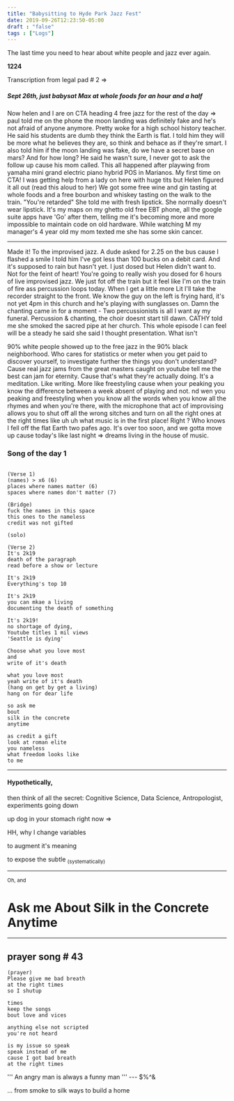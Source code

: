 ```yaml
---
title: "Babysitting to Hyde Park Jazz Fest"
date: 2019-09-26T12:23:50-05:00
draft : "false"
tags : ["Logs"]
---
```


The last time you need to hear about white people and jazz ever again.   

<!--more-->

**1224**

Transcription from legal pad # 2 =>

##### Sept 26th, just babysat Max at whole foods for an hour and a half

Now helen and I are on CTA heading 4 free jazz for the rest of the day => paul told me on the phone the moon landing was definitely fake and he's not afraid of anyone anymore. Pretty woke for a high school history teacher. He said his students are dumb they think the Earth is flat. I told him they will be more what he believes they are, so think and behace as if they're smart. I also told him if the moon landing was fake, do we have a secret base on mars? And for how long? He said he wasn't sure, I never got to ask the follow up cause his mom called. This all happened after playwing from yamaha mini grand electric piano hybrid POS in Marianos. My first time on CTA! I was getting help from a lady on here with huge tits but Helen figured it all out (read this aloud to her) We got some free wine and gin tasting at whole foods and a free bourbon and whiskey tasting on the walk to the train. "You're retarded" She told me with fresh lipstick. She normally doesn't wear lipstick. It's my maps on my ghetto old free EBT phone, all the google suite apps have 'Go' after them, telling me it's becoming more and more impossible to maintain code on old hardware. While watching M my manager's 4 year old my mom texted me she has some skin cancer.

___

Made it! To the improvised jazz. A dude asked for 2.25 on the bus cause I flashed a smile I told him I've got less than 100 bucks on a debit card. And it's supposed to rain but hasn't yet. I just dosed but Helen didn't want to. Not for the feint of heart! You're going to really wish you dosed for 6 hours of live improvised jazz. We just fot off the train but it feel like I'm on the train of fire ass percussion loops today. When I get a little more Lit I'll take the recorder straight to the front. We know the guy on the left is frying hard, it's not yet 4pm in this church and he's playing with sunglasses on. Damn the chanting came in for a moment - Two percussionists is all I want ay my funeral. Percussion & chanting, the choir doesnt start till dawn. CATHY told me she smoked the sacred pipe at her church. This whole episode I can feel will be a steady he said she said I thought presentation. What isn't

90% white people showed up to the free jazz in the 90% black neighborhood. Who cares for statistics or meter when you get paid to discover yourself,  to investigate further the things you don't understand? Cause real jazz jams from the great masters caught on youtube tell me the best can jam for eternity. Cause that's what they're actually doing. It's a meditation. Like writing. More like freestyling cause when your peaking you know the difference between a week absent of playing and not. nd wen you peaking and freestyling when you know all the words when you know all the rhymes and when you're there, with the microphone that act of improvising allows you to shut off all the wrong sitches and turn on all the right ones at the right times like uh uh what music is in the first place! Right ? Who knows I fell off the flat Earth two pafes ago. It's over too soon, and we gotta move up cause today's like last night => dreams living in the house of music.

### Song of the day 1


```

(Verse 1)
(names) > x6 (6)
places where names matter (6)
spaces where names don't matter (7)

(Bridge)
fuck the names in this space
this ones to the nameless
credit was not gifted

(solo)

(Verse 2)
It's 2k19
death of the paragraph
read before a show or lecture

It's 2k19
Everything's top 10

It's 2k19
you can mkae a living
documenting the death of something

It's 2k19!
no shortage of dying,
Youtube titles 1 mil views
'Seattle is dying'

Choose what you love most
and
write of it's death

what you love most
yeah write of it's death
(hang on get by get a living)
hang on for dear life  

so ask me
bout
silk in the concrete
anytime

as credit a gift
look at roman elite
you nameless
what freedom looks like
to me

```

___

#### Hypothetically,

then think of all the secret: Cognitive Science, Data Science, Antropologist, experiments going down

up dog in your stomach right now =>

HH, why I change variables

to augment it's meaning

to expose the subtle <sub>(systematically)</sub>

___

<sub> Oh, and </sub>

# Ask me About Silk in the Concrete Anytime

___

## prayer song # 43

```
(prayer)
Please give me bad breath
at the right times
so I shutup

times
keep the songs
bout love and vices

anything else not scripted
you're not heard

is my issue so speak
speak instead of me
cause I got bad breath
at the right times
```

''' An angry man is always a funny man ''' --- $%^&

... from smoke to silk ways to build a home
